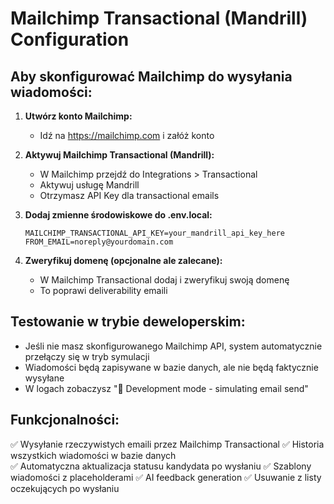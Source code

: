 # Mailchimp Transactional (Mandrill) Configuration

## Aby skonfigurować Mailchimp do wysyłania wiadomości:

1. **Utwórz konto Mailchimp:**
   - Idź na https://mailchimp.com i załóż konto

2. **Aktywuj Mailchimp Transactional (Mandrill):**
   - W Mailchimp przejdź do Integrations > Transactional
   - Aktywuj usługę Mandrill
   - Otrzymasz API Key dla transactional emails

3. **Dodaj zmienne środowiskowe do .env.local:**
   ```
   MAILCHIMP_TRANSACTIONAL_API_KEY=your_mandrill_api_key_here
   FROM_EMAIL=noreply@yourdomain.com
   ```

4. **Zweryfikuj domenę (opcjonalne ale zalecane):**
   - W Mailchimp Transactional dodaj i zweryfikuj swoją domenę
   - To poprawi deliverability emaili

## Testowanie w trybie deweloperskim:
- Jeśli nie masz skonfigurowanego Mailchimp API, system automatycznie przełączy się w tryb symulacji
- Wiadomości będą zapisywane w bazie danych, ale nie będą faktycznie wysyłane
- W logach zobaczysz "📧 Development mode - simulating email send"

## Funkcjonalności:
✅ Wysyłanie rzeczywistych emaili przez Mailchimp Transactional
✅ Historia wszystkich wiadomości w bazie danych  
✅ Automatyczna aktualizacja statusu kandydata po wysłaniu
✅ Szablony wiadomości z placeholderami
✅ AI feedback generation
✅ Usuwanie z listy oczekujących po wysłaniu